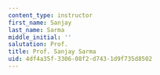 ```yaml
---
content_type: instructor
first_name: Sanjay
last_name: Sarma
middle_initial: ''
salutation: Prof.
title: Prof. Sanjay Sarma
uid: 4df4a35f-3306-08f2-d743-1d9f735d8502
---
```

